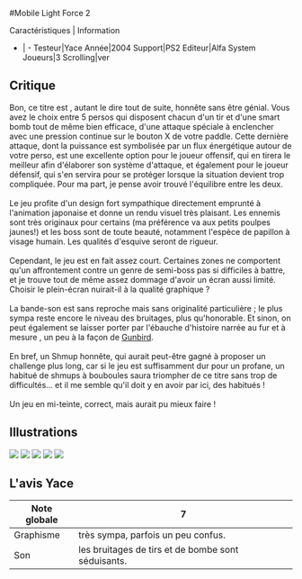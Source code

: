 #Mobile Light Force 2

Caractéristiques | Information
- | -
Testeur|Yace
Année|2004
Support|PS2
Editeur|Alfa System
Joueurs|3
Scrolling|ver

## Critique
Bon, ce titre est , autant le dire tout de suite, honnête sans être génial. Vous avez le choix entre 5 persos qui disposent chacun d'un tir et d'une smart bomb tout de même bien efficace, d'une attaque spéciale à enclencher avec une pression continue sur le bouton X de votre paddle. Cette dernière attaque, dont la puissance est symbolisée par un flux énergétique autour de votre perso, est une excellente option pour le joueur offensif, qui en tirera le meilleur afin d'élaborer son système d'attaque, et également pour le joueur défensif, qui s'en servira pour se protéger lorsque la situation devient trop compliquée. Pour ma part, je pense avoir trouvé l'équilibre entre les deux.<br/><br/>Le jeu profite d'un design fort sympathique directement emprunté à l'animation japonaise et donne un rendu visuel très plaisant. Les ennemis sont très originaux pour certains (ma préférence va aux petits poulpes jaunes!) et les boss sont de toute beauté, notamment l'espèce de papillon à visage humain. Les qualités d'esquive seront de rigueur.<br/><br/>Cependant, le jeu est en fait assez court. Certaines zones ne comportent qu'un affrontement contre un genre de semi-boss pas si difficiles à battre, et je trouve tout de même assez dommage d'avoir un écran aussi limité. Choisir le plein-écran nuirait-il à la qualité graphique ?<br/><br/>La bande-son est sans reproche mais sans originalité particulière ; le plus sympa reste encore le niveau des bruitages, plus qu'honorable. Et sinon, on peut également se laisser porter par l'ébauche d'histoire narrée au fur et à mesure , un peu à la façon de <a href="index.php?page=fiche&id=9">Gunbird</a>.<br/><br/>En bref, un Shmup honnête, qui aurait peut-être gagné à proposer un challenge plus long, car si le jeu est suffisamment dur pour un profane, un habitué de shmups à bouboules saura triompher de ce titre sans trop de difficultés... et il me semble qu'il doit y en avoir par ici, des habitués !<br/><br/>Un jeu en mi-teinte, correct, mais aurait pu mieux faire !

## Illustrations
![](http://www.shmup.com/images/thumbs/img_fiche_1_808.GIF)
![](http://www.shmup.com/images/thumbs/img_fiche_2_808.GIF)
![](http://www.shmup.com/images/thumbs/img_fiche_3_808.GIF)
![](http://www.shmup.com/images/thumbs/img_fiche_4_808.GIF)
![](http://www.shmup.com/images/thumbs/img_fiche_5_808.GIF)

## L'avis Yace
Note globale|7
-|-
Graphisme|très sympa, parfois un peu confus.
Son|les bruitages de tirs et de bombe sont séduisants.
